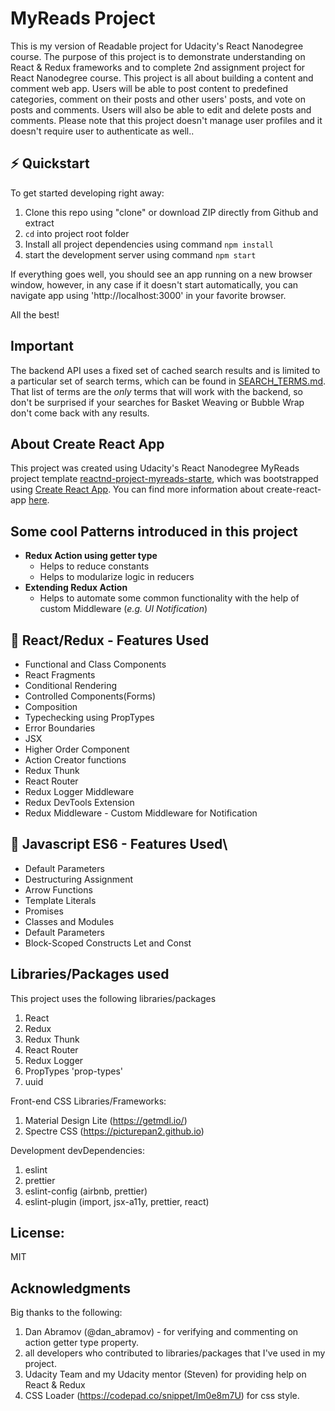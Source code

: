 # MyReads Project

This is my version of Readable project for Udacity's React Nanodegree course. The purpose of this project is to demonstrate understanding on React & Redux frameworks and to complete 2nd assignment project for React Nanodegree course. This project is all about building a content and comment web app. Users will be able to post content to predefined categories, comment on their posts and other users' posts, and vote on posts and comments. Users will also be able to edit and delete posts and comments. Please note that this project doesn't manage user profiles and it doesn't require user to authenticate as well..

## :zap: Quickstart

To get started developing right away:

1.  Clone this repo using "clone" or download ZIP directly from Github and extract
2.  `cd` into project root folder
3.  Install all project dependencies using command `npm install`
4.  start the development server using command `npm start`

If everything goes well, you should see an app running on a new browser window, however, in any case if it doesn't start automatically, you can navigate app using 'http://localhost:3000' in your favorite browser.

All the best!

## Important

The backend API uses a fixed set of cached search results and is limited to a particular set of search terms, which can be found in [SEARCH_TERMS.md](SEARCH_TERMS.md). That list of terms are the _only_ terms that will work with the backend, so don't be surprised if your searches for Basket Weaving or Bubble Wrap don't come back with any results.

## About Create React App

This project was created using Udacity's React Nanodegree MyReads project template [reactnd-project-myreads-starte](https://github.com/udacity/reactnd-project-myreads-starter), which was bootstrapped using [Create React App](https://github.com/facebookincubator/create-react-app). You can find more information about create-react-app [here](https://github.com/facebookincubator/create-react-app/blob/master/packages/react-scripts/template/README.md).

## Some cool Patterns introduced in this project

* **Redux Action using getter type**
  * Helps to reduce constants
  * Helps to modularize logic in reducers
* **Extending Redux Action**
  * Helps to automate some common functionality with the help of custom Middleware (_e.g. UI Notification_)

## :microphone: React/Redux - Features Used

* Functional and Class Components
* React Fragments
* Conditional Rendering
* Controlled Components(Forms)
* Composition
* Typechecking using PropTypes
* Error Boundaries
* JSX
* Higher Order Component
* Action Creator functions
* Redux Thunk
* React Router
* Redux Logger Middleware
* Redux DevTools Extension
* Redux Middleware - Custom Middleware for Notification

## :microphone: Javascript ES6 - Features Used\

* Default Parameters
* Destructuring Assignment
* Arrow Functions
* Template Literals
* Promises
* Classes and Modules
* Default Parameters
* Block-Scoped Constructs Let and Const

## Libraries/Packages used

This project uses the following libraries/packages

1.  React
2.  Redux
3.  Redux Thunk
4.  React Router
5.  Redux Logger
6.  PropTypes 'prop-types'
7.  uuid

Front-end CSS Libraries/Frameworks:

1.  Material Design Lite (https://getmdl.io/)
2.  Spectre CSS (https://picturepan2.github.io)

Development devDependencies:

1.  eslint
2.  prettier
3.  eslint-config (airbnb, prettier)
4.  eslint-plugin (import, jsx-a11y, prettier, react)

## License:

MIT

## Acknowledgments

Big thanks to the following:

1.  Dan Abramov (@dan_abramov) - for verifying and commenting on action getter type property.
2.  all developers who contributed to libraries/packages that I've used in my project.
3.  Udacity Team and my Udacity mentor (Steven) for providing help on React & Redux
4.  CSS Loader (https://codepad.co/snippet/Im0e8m7U) for css style.
